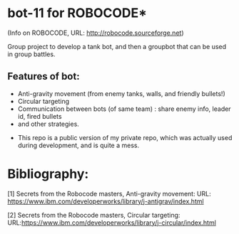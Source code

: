 # bot-11 for ROBOCODE*

(Info on ROBOCODE, URL: http://robocode.sourceforge.net)

Group project to develop a tank bot, and then a groupbot that can be used in group battles.

## Features of bot:
- Anti-gravity movement (from enemy tanks, walls, and friendly bullets!)
- Circular targeting
- Communication between bots (of same team) : share enemy info, leader id, fired bullets
- and other strategies.

* This repo is a public version of my private repo, which was actually used during development, and is quite a mess.

# Bibliography:

[1] Secrets from the Robocode masters, Anti-gravity movement: URL: https://www.ibm.com/developerworks/library/j-antigrav/index.html

[2] Secrets from the Robocode masters, Circular targeting: URL:https://www.ibm.com/developerworks/library/j-circular/index.html
